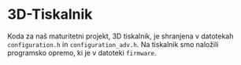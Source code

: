 # 3D-Tiskalnik
Koda za naš maturitetni projekt, 3D tiskalnik, je shranjena v datotekah `configuration.h` in `configuration_adv.h`.
Na tiskalnik smo naložili programsko opremo, ki je v datoteki `firmware`.
